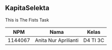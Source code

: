 ## KapitaSelekta
This is The Fists Task


NPM | Nama | Kelas |
----|------|-------|
1144067 | Anita Nur Aprilianti | D4 TI 3C |

